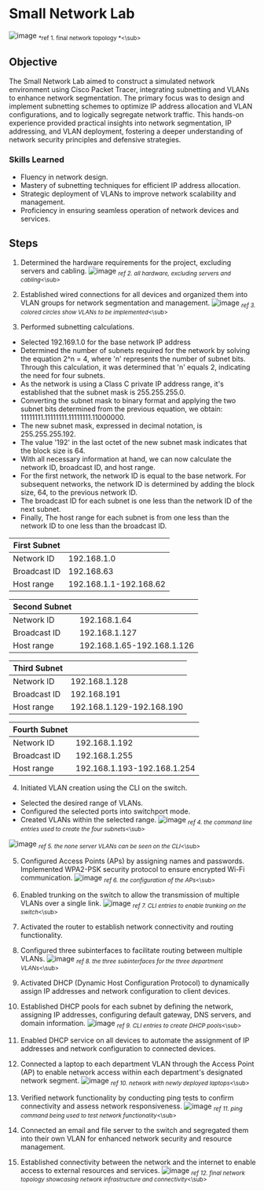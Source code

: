 # Small Network Lab
![image](https://github.com/WesleyKProfile/Small-Network-Lab/assets/168662972/b11cb2e9-a010-4ebd-bf88-24cfb44517bf)
<sub>*ref 1. final network topology *<\sub>

## Objective
The Small Network Lab aimed to construct a simulated network environment using Cisco Packet Tracer, integrating subnetting and VLANs to enhance network segmentation. The primary focus was to design and implement subnetting schemes to optimize IP address allocation and VLAN configurations, and to logically segregate network traffic. This hands-on experience provided practical insights into network segmentation, IP addressing, and VLAN deployment, fostering a deeper understanding of network security principles and defensive strategies.

### Skills Learned

- Fluency in network design.
- Mastery of subnetting techniques for efficient IP address allocation.
- Strategic deployment of VLANs to improve network scalability and management.
- Proficiency in ensuring seamless operation of network devices and services.

## Steps
1. Determined the hardware requirements for the project, excluding servers and cabling.
![image](https://github.com/WesleyKProfile/Small-Network-Lab/assets/168662972/5c40454e-8637-4341-8f60-a779f66dffd2)
<sub>*ref 2. all hardware, excluding servers and cabling*<\sub>

2. Established wired connections for all devices and organized them into VLAN groups for network segmentation and management.
![image](https://github.com/WesleyKProfile/Small-Network-Lab/assets/168662972/4f5e2a1a-b0f7-4139-819a-2609ed11b0a5)
<sub>*ref 3. colored circles show VLANs to be implemented*<\sub>

3. Performed subnetting calculations.
- Selected 192.169.1.0 for the base network IP address
- Determined the number of subnets required for the network by solving the equation 2^n = 4, where 'n' represents the number of subnet bits. Through this calculation, it was determined that 'n' equals 2, indicating the need for four subnets.
- As the network is using a Class C private IP address range, it's established that the subnet mask is 255.255.255.0.
- Converting the subnet mask to binary format and applying the two subnet bits determined from the previous equation, we obtain: 11111111.11111111.11111111.11000000.
- The new subnet mask, expressed in decimal notation, is 255.255.255.192.
- The value '192' in the last octet of the new subnet mask indicates that the block size is 64.
- With all necessary information at hand, we can now calculate the network ID, broadcast ID, and host range.
- For the first network, the network ID is equal to the base network. For subsequent networks, the network ID is determined by adding the block size, 64, to the previous network ID.
- The broadcast ID for each subnet is one less than the network ID of the next subnet.
- Finally, The host range for each subnet is from one less than the network ID to one less than the broadcast ID.

| First Subnet | |
|-----------------------------------------------|----------------------------|
| Network ID | 192.168.1.0 |
| Broadcast ID | 192.168.63 |
| Host range | 192.168.1.1-192.168.62 |

| Second Subnet | |
|-----------------------------------------------|----------------------------|
| Network ID | 192.168.1.64 |
| Broadcast ID | 192.168.1.127 |
| Host range | 192.168.1.65-192.168.1.126 |

| Third Subnet | |
|-----------------------------------------------|----------------------------|
| Network ID | 192.168.1.128 |
| Broadcast ID | 192.168.191 |
| Host range | 192.168.1.129-192.168.190 |

| Fourth Subnet | |
|-----------------------------------------------|----------------------------|
| Network ID | 192.168.1.192 |
| Broadcast ID | 192.168.1.255 |
| Host range | 192.168.1.193-192.168.1.254 |

4. Initiated VLAN creation using the CLI on the switch.
- Selected the desired range of VLANs.
- Configured the selected ports into switchport mode.
- Created VLANs within the selected range.
![image](https://github.com/WesleyKProfile/Small-Network-Lab/assets/168662972/209c518b-a2fa-45ee-b45d-ba99899c51d1)
<sub>*ref 4. the command line entries used to create the four subnets*<\sub>

![image](https://github.com/WesleyKProfile/Small-Network-Lab/assets/168662972/1a6f2577-07dd-4323-b28c-7558d453aa33)
<sub>*ref 5. the none server VLANs can be seen on the CLI*<\sub>

5. Configured Access Points (APs) by assigning names and passwords. Implemented WPA2-PSK security protocol to ensure encrypted Wi-Fi communication.
![image](https://github.com/WesleyKProfile/Small-Network-Lab/assets/168662972/bbd1b47b-df37-48d1-a302-6f35d8c48eb2)
<sub>*ref 6. the configuration of the APs*<\sub>

6. Enabled trunking on the switch to allow the transmission of multiple VLANs over a single link.
![image](https://github.com/WesleyKProfile/Small-Network-Lab/assets/168662972/bf3d291e-ab93-43ba-b0d6-24b58c6e4cca)
<sub>*ref 7. CLI entries to enable trunking on the switch*<\sub>

7. Activated the router to establish network connectivity and routing functionality.

8. Configured three subinterfaces to facilitate routing between multiple VLANs.
![image](https://github.com/WesleyKProfile/Small-Network-Lab/assets/168662972/d9a84c9d-1672-4e8e-94a9-f297c125bde7)
<sub>*ref 8. the three subinterfaces for the three department VLANs*<\sub>

9. Activated DHCP (Dynamic Host Configuration Protocol) to dynamically assign IP addresses and network configuration to client devices.

10. Established DHCP pools for each subnet by defining the network, assigning IP addresses, configuring default gateway, DNS servers, and domain information.
![image](https://github.com/WesleyKProfile/Small-Network-Lab/assets/168662972/df454cfb-d2dd-405d-bd14-a0b15d2ac839)
<sub>*ref 9. CLI entries to create DHCP pools*<\sub>

11. Enabled DHCP service on all devices to automate the assignment of IP addresses and network configuration to connected devices.

12. Connected a laptop to each department VLAN through the Access Point (AP) to enable network access within each department's designated network segment.
![image](https://github.com/WesleyKProfile/Small-Network-Lab/assets/168662972/47b8575e-4c2b-4edd-8c39-c1b22a9abc02)
<sub>*ref 10. network with newly deployed laptops*<\sub>

13. Verified network functionality by conducting ping tests to confirm connectivity and assess network responsiveness.
![image](https://github.com/WesleyKProfile/Small-Network-Lab/assets/168662972/a524561e-fa43-4b44-a43f-3ff66abf652d)
<sub>*ref 11. ping command being used to test network functionality*<\sub>

14. Connected an email and file server to the switch and segregated them into their own VLAN for enhanced network security and resource management.

15. Established connectivity between the network and the internet to enable access to external resources and services.
![image](https://github.com/WesleyKProfile/Small-Network-Lab/assets/168662972/b11cb2e9-a010-4ebd-bf88-24cfb44517bf)
<sub>*ref 12. final network topology showcasing network infrastructure and connectivity*<\sub>








